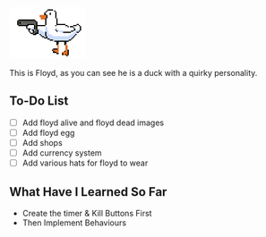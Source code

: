 
![This is moving](floyd.gif)

This is Floyd, as you can see he is a duck with a quirky personality. 


## To-Do List
- [ ] Add floyd alive and floyd dead images
- [ ] Add floyd egg
- [ ] Add shops
- [ ] Add currency system
- [ ] Add various hats for floyd to wear

## What Have I Learned So Far

- Create the timer & Kill Buttons First
- Then Implement Behaviours